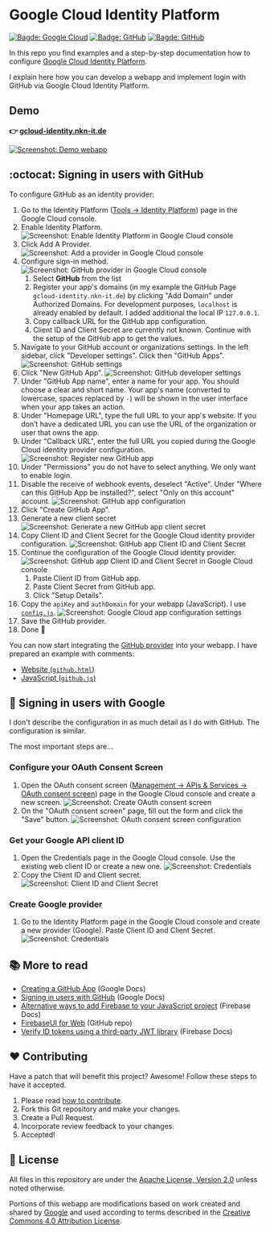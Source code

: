 # Google Cloud Identity Platform

[![Bagde: Google Cloud](https://img.shields.io/badge/Google%20Cloud-%234285F4.svg?logo=google-cloud&logoColor=white)](#readme)
[![Badge: GitHub](https://img.shields.io/badge/GitHub-181717.svg?logo=github&logoColor=white)](#readme)
[![Bagde: GitHub](https://img.shields.io/github/license/cyclenerd/google-cloud-identity-platform)](https://github.com/Cyclenerd/google-cloud-identity-platform/blob/master/LICENSE)

In this repo you find examples and a step-by-step documentation how to configure [Google Cloud Identity Platform](https://cloud.google.com/identity-platform).

I explain here how you can develop a webapp and implement login with GitHub via Google Cloud Identity Platform.

## Demo

**👉 [gcloud-identity.nkn-it.de](https://gcloud-identity.nkn-it.de/)**

[![Screenshot: Demo webapp](./img/github-sign-in-ok.png)](https://gcloud-identity.nkn-it.de/)

## :octocat: Signing in users with GitHub

To configure GitHub as an identity provider:

1. Go to the Identity Platform ([Tools -> Identity Platform](https://console.cloud.google.com/customer-identity)) page in the Google Cloud console.
1. Enable Identity Platform.
  ![Screenshot: Enable Identity Platform in Google Cloud console](./img/google-cloud-console-enable.png)
1. Click Add A Provider.
  ![Screenshot: Add a provider in Google Cloud console](./img/google-cloud-console-add.png)
1. Configure sign-in method.
  ![Screenshot: GitHub provider in Google Cloud console](./img/google-cloud-console-github.png)
    1. Select **GitHub** from the list
    1. Register your app's domains (in my example the GitHub Page `gcloud-identity.nkn-it.de`) by clicking "Add Domain" under Authorized Domains. For development purposes, `localhost` is already enabled by default.
    I added additional the local IP `127.0.0.1`.
    1. Copy callback URL for the GitHub app configuration.
    1. Client ID and Client Secret are currently not known.
    Continue with the setup of the GitHub app to get the values.
1. Navigate to your GitHub account or organizations settings.
   In the left sidebar, click "Developer settings".
   Click then "GitHub Apps".
  ![Screenshot: GitHub settings](./img/github-developer.png)
1. Click "New GitHub App".
    ![Screenshot: GitHub developer settings](./img/github-developer-app-new.png)
1. Under "GitHub App name", enter a name for your app.
  You should choose a clear and short name. Your app's name (converted to lowercase, spaces replaced by `-`) will be shown in the user interface when your app takes an action.
1. Under "Homepage URL", type the full URL to your app's website.
   If you don’t have a dedicated URL you can use the URL of the organization or user that owns the app.
1. Under "Callback URL", enter the full URL you copied during the Google Cloud identity provider configuration.
    ![Screenshot: Register new GitHub app](./img/github-developer-app-config.png)
1. Under "Permissions" you do not have to select anything. We only want to enable login.
1. Disable the receive of webhook events, deselect "Active".
   Under "Where can this GitHub App be installed?", select "Only on this account" account.
    ![Screenshot: GitHub app configuration](./img/github-developer-app-more-config.png)
1. Click "Create GitHub App".
1. Generate a new client secret
    ![Screenshot: Generate a new GitHub app client secret](./img/github-developer-app-new-key.png)
1. Copy Client ID and Client Secret for the Google Cloud identity provider configuration.
    ![Screenshot: GitHub app Client ID and Client Secret](./img/github-developer-app-new-key-copy.png)
1. Continue the configuration of the Google Cloud identity provider.
    ![Screenshot: GitHub app Client ID and Client Secret in Google Cloud console](./img/google-cloud-console-github-key.png)
    1. Paste Client ID from GitHub app.
    1. Paste Client Secret from GitHub app.
    1. Click "Setup Details".
1. Copy the `apiKey` and `authDomain` for your webapp (JavaScript).
   I use [`config.js`](./page/config.js).
    ![Screenshot: Google Cloud app configuration settings](./img/google-cloud-console-app-settings.png)
1. Save the GitHub provider.
1. Done 🎉

You can now start integrating the [GitHub provider](#octocat-signing-in-users-with-github) into your webapp. I have prepared an example with comments:

* [Website (`github.html`)](./page/github.html)
* [JavaScript (`github.js`)](./page/github.js)

## 🔑 Signing in users with Google

I don't describe the configuration in as much detail as I do with GitHub.
The configuration is similar.

The most important steps are...

### Configure your OAuth Consent Screen

1. Open the OAuth consent screen ([Management -> APIs & Services -> OAuth consent screen](https://console.cloud.google.com/apis/credentials/consent)) page in the Google Cloud console and create a new screen. 
  ![Screenshot: Create OAuth consent screen](./img/google-cloud-oauth-screen.png)
1. On the "OAuth consent screen" page, fill out the form and click the "Save" button.
  ![Screenshot: OAuth consent screen configuration](./img/google-cloud-oauth-screen-config.png)

### Get your Google API client ID

1. Open the Credentials page in the Google Cloud console.
  Use the existing web client ID or create a new one.
  ![Screenshot: Credentials](./img/google-cloud-api-credentials.png)
1. Copy the Client ID and Client secret.
  ![Screenshot: Client ID and Client Secret](./img/google-cloud-api-credentials-key.png)

### Create Google provider

1. Go to the Identity Platform page in the Google Cloud console and create a new provider (Google). Paste Client ID and Client Secret.
  ![Screenshot: Credentials](./img/google-cloud-google-provider.png)

## 📚 More to read

* [Creating a GitHub App](https://docs.github.com/en/apps/creating-github-apps/creating-github-apps/creating-a-github-app) (Google Docs)
* [Signing in users with GitHub](https://cloud.google.com/identity-platform/docs/web/github) (Google Docs)
* [Alternative ways to add Firebase to your JavaScript project](https://firebase.google.com/docs/web/alt-setup#from-the-cdn) (Firebase Docs)
* [FirebaseUI for Web](https://github.com/firebase/firebaseui-web#readme) (GitHub repo)
* [Verify ID tokens using a third-party JWT library](https://firebase.google.com/docs/auth/admin/verify-id-tokens#verify_id_tokens_using_a_third-party_jwt_library) (Firebase Docs)

## ❤️ Contributing

Have a patch that will benefit this project?
Awesome! Follow these steps to have it accepted.

1. Please read [how to contribute](CONTRIBUTING.md).
1. Fork this Git repository and make your changes.
1. Create a Pull Request.
1. Incorporate review feedback to your changes.
1. Accepted!

## 📜 License

All files in this repository are under the [Apache License, Version 2.0](LICENSE) unless noted otherwise.

Portions of this webapp are modifications based on work created and shared by [Google](https://developers.google.com/readme/policies)
and used according to terms described in the [Creative Commons 4.0 Attribution License](https://creativecommons.org/licenses/by/4.0/).

